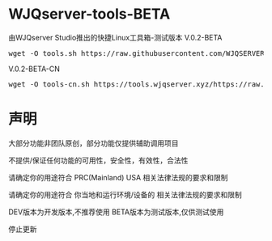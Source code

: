 # WJQserver-tools-BETA
由WJQserver Studio推出的快捷Linux工具箱-测试版本
V.0.2-BETA
<pre>wget -O tools.sh https://raw.githubusercontent.com/WJQSERVER/tools-dev/main/tools.sh && chmod +x tools.sh && clear && ./tools.sh</pre>
V.0.2-BETA-CN
<pre>wget -O tools-cn.sh https://tools.wjqserver.xyz/https://raw.githubusercontent.com/WJQSERVER/tools-dev/main/tools-cn.sh && chmod +x tools-cn.sh && clear && ./tools-cn.sh</pre>
# 声明

大部分功能非团队原创，部分功能仅提供辅助调用项目

不提供/保证任何功能的可用性，安全性，有效性，合法性

请确定你的用途符合 PRC(Mainland) USA 相关法律法规的要求和限制

请确定你的用途符合 你当地和运行环境/设备的 相关法律法规的要求和限制

DEV版本为开发版本,不推荐使用
BETA版本为测试版本,仅供测试使用


停止更新

